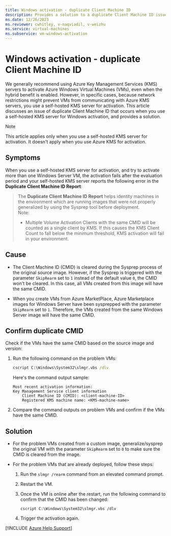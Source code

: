 ```yaml
---
title: Windows activation - duplicate Client Machine ID
description: Provides a solution to a duplicate Client Machine ID issue that occurs when you use a self-hosted Key Management Services (KMS) server for Windows activation.
ms.date: 12/26/2023
ms.reviewer: cwhitley, v-naqviadil, v-weizhu
ms.service: virtual-machines
ms.subservice: vm-windows-activation
---
```

# Windows activation - duplicate Client Machine ID

We generally recommend using Azure Key Management Services (KMS) servers to activate Azure Windows Virtual Machines (VMs), even when the hybrid benefit is enabled. However, in specific cases, because network restrictions might prevent VMs from communicating with Azure KMS servers, you use a self-hosted KMS server for activation. This article discusses an issue of duplicate Client Machine ID that occurs when you use a self-hosted KMS server for Windows activation, and provides a solution.

> [!NOTE]
> This article applies only when you use a self-hosted KMS server for activation. It doesn't apply when you use Azure KMS for activation.

## Symptoms

When you use a self-hosted KMS server for activation, and try to activate more than one Windows Server VM, the activation fails after the evaluation period and your self-hosted KMS server reports the following error in the **Duplicate Client Machine ID Report**:

> The **Duplicate Client Machine ID Report** helps identity machines in the environment which are running images that were not properly generalized by using the Sysprep tool before deployment.  
> Note:  
> - Multiple Volume Activation Clients with the same CMID will be counted as a single client by KMS. If this causes the KMS Client Count to fall below the minimum threshold, KMS activation will fail in your environment.

## Cause

- The Client Machine ID (CMID) is cleared during the Sysprep process of the original source image. However, if the Sysprep is triggered with the parameter `SkipRearm` set to `1` instead of the default value `0`, the CMID won't be cleared. In this case, all VMs created from this image will have the same CMID.

- When you create VMs from Azure MarketPlace, Azure Marketplace images for Windows Server have been sysprepped with the parameter `SkipRearm` set to `1`. Therefore, the VMs created from the same Windows Server image will have the same CMID.

## Confirm duplicate CMID

Check if the VMs have the same CMID based on the source image and version:

1. Run the following command on the problem VMs:

    ```cmd
    cscript C:\Windows\System32\slmgr.vbs /dlv
    ```

    Here's the command output sample:
    
    ```output
    Most recent activation information:
    Key Management Service client information
        Client Machine ID (CMID): <client-machine-ID>
        Registered KMS machine name: <KMS-machine-name>
    ```

2. Compare the command outputs on problem VMs and confirm if the VMs have the same CMID.

## Solution

- For the problem VMs created from a custom image, generalize/sysprep the original VM with the parameter `SkipRearm` set to `0` to make sure the CMID is cleared from the image.

- For the problem VMs that are already deployed, follow these steps:

    1. Run the `slmgr /rearm` command from an elevated command prompt.
    2. Restart the VM.
    3. Once the VM is online after the restart, run the following command to confirm that the CMID has been changed:
    
        ```output
        cscript C:\Windows\System32\slmgr.vbs /dlv
        ```
    
    4. Trigger the activation again.

[!INCLUDE [Azure Help Support](../../includes/azure-help-support.md)]